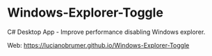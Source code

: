 # Windows-Explorer-Toggle
C# Desktop App - Improve performance disabling Windows explorer.

Web: https://lucianobrumer.github.io/Windows-Explorer-Toggle
